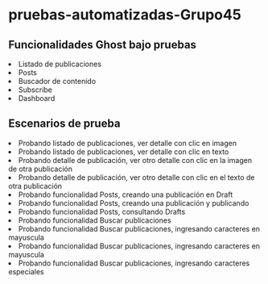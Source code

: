 # pruebas-automatizadas-Grupo45

<h2>Funcionalidades Ghost bajo pruebas</h2>

<lu>
<li>Listado de publicaciones</li>
<li>Posts</li>
<li>Buscador de contenido</li>
<li>Subscribe</li>
<li>Dashboard</li>
</lu>

<h2>Escenarios de prueba</h2>

<lu>
<li>Probando listado de publicaciones, ver detalle con clic en imagen</li>
<li>Probando listado de publicaciones, ver detalle con clic en texto</li>
<li>Probando detalle de publicación, ver otro detalle con clic en la imagen de otra publicación</li>
<li>Probando detalle de publicación, ver otro detalle con clic en el texto de otra publicación</li>
<li>Probando funcionalidad Posts, creando una publicación en Draft</li>
<li>Probando funcionalidad Posts, creando una publicación y publicando</li>
<li>Probando funcionalidad Posts, consultando Drafts</li>
<li>Probando funcionalidad Buscar publicaciones</li>
<li>Probando funcionalidad Buscar publicaciones, ingresando caracteres en mayuscula</li>
<li>Probando funcionalidad Buscar publicaciones, ingresando caracteres en mayuscula</li>
<li>Probando funcionalidad Buscar publicaciones, ingresando caracteres especiales</li>
</lu>
